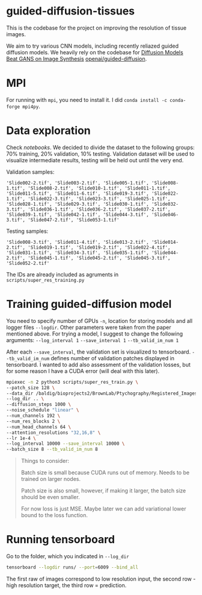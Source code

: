 # guided-diffusion-tissues

This is the codebase for the project on improving the resolution of tissue images. 

We aim to try various CNN models, including recently reliazed guided diffusion models. We heavily rely on the codebase for [Diffusion Models Beat GANS on Image Synthesis](http://arxiv.org/abs/2105.05233) [openai/guided-diffusion](https://github.com/openai/guided-diffusion).

# MPI
For running with `mpi`, you need to install it. I did `conda install -c conda-forge mpi4py`. 

# Data exploration

Check *notebooks*. 
We decided to divide the dataset to the following groups: 70% training, 20% validation, 10% testing.
Validation dataset will be used to visualize intermediate results, testing will be held out until the very end.

Validation samples:
```
'Slide002-2.tif', 'Slide003-2.tif', 'Slide005-1.tif', 'Slide008-1.tif', 'Slide008-2.tif', 'Slide010-1.tif', 'Slide011-1.tif', 'Slide011-5.tif', 'Slide011-6.tif', 'Slide019-3.tif', 'Slide022-1.tif', 'Slide022-3.tif', 'Slide023-3.tif', 'Slide025-1.tif', 'Slide028-1.tif', 'Slide029-3.tif', 'Slide030-1.tif', 'Slide032-3.tif', 'Slide036-1.tif', 'Slide036-2.tif', 'Slide037-2.tif', 'Slide039-1.tif', 'Slide042-1.tif', 'Slide044-3.tif', 'Slide046-3.tif', 'Slide047-2.tif', 'Slide053-1.tif'
```

Testing samples:
```
'Slide008-3.tif', 'Slide011-4.tif', 'Slide013-2.tif', 'Slide014-2.tif', 'Slide019-1.tif', 'Slide019-2.tif', 'Slide022-4.tif', 'Slide031-1.tif', 'Slide034-3.tif', 'Slide035-1.tif', 'Slide044-2.tif', 'Slide045-1.tif', 'Slide045-2.tif', 'Slide045-3.tif', 'Slide052-2.tif'
```

The IDs are already included as agruments in `scripts/super_res_training.py` 

# Training guided-diffusion model

You need to specify number of GPUs `-n`, location for storing models and all logger files `--logdir`. Other parameters were taken from the paper mentioned above.
For trying a model, I suggest to change the following arguments:
`--log_interval 1`
`--save_interval 1`
`--tb_valid_im_num 1`

After each `--save_interval`, the validation set is visualized to tensorboard. `--tb_valid_im_num` defines number of validation patches displayed in tensorboard. I wanted to add also assessment of the validation losses, but for some reason I have a CUDA error (will deal with this later).

```sh 
mpiexec -n 2 python3 scripts/super_res_train.py \
--patch_size 128 \
--data_dir /baldig/bioprojects2/BrownLab/Ptychography/Registered_Images2/high_res \
--log_dir .. \
--diffusion_steps 1000 \
--noise_schedule "linear" \
--num_channels 192 \
--num_res_blocks 2 \
--num_head_channels 64 \
--attention_resolutions "32,16,8" \
--lr 1e-4 \
--log_interval 10000 --save_interval 10000 \
--batch_size 8 --tb_valid_im_num 8
```

> Things to consider:
>
> Batch size is small because CUDA runs out of memory. Needs to be trained on larger nodes.
>
> Patch size is also small, however, if making it larger, the batch size should be even smaller.
>
> For now loss is just MSE. Maybe later we can add variational lower bound to the loss function.

# Running tensorboard
Go to the folder, which you indicated in `--log_dir`
```sh
tensorboard --logdir runs/ --port=6009 --bind_all
```
The first raw of images correspond to low resolution input, the second row - high resolution target, the third row = prediction.


